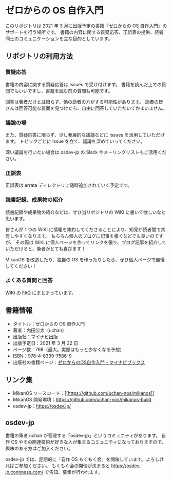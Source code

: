 # ゼロからの OS 自作入門

このリポジトリは 2021 年 3 月に出版予定の書籍『ゼロからの OS 自作入門』のサポートを行う場所です。
書籍の内容に関する質疑応答、正誤表の提供、読者同士のコミュニケーションを主な目的としています。

## リポジトリの利用方法

### 質疑応答

書籍の内容に関する質疑応答は Issues で受け付けます。
書籍を読んだ上での質問でもいいですし、書籍を読む前の質問も可能です。

回答は著者だけとは限らず、他の読者の方がする可能性があります。
読者の皆さんは回答可能な質問を見つけたら、自由に回答していただいてかまいません。

### 議論の場

また、質疑応答に限らず、少し発展的な議論などに Issues を活用していただけます。
トピックごとに Issue を立て、議論を深めていってください。

深い議論を行いたい場合は osdev-jp の Slack やメーリングリストもご活用ください。

### 正誤表

正誤表は errata ディレクトリに随時追加されていく予定です。

### 読書記録、成果物の紹介

読書記録や成果物の紹介などは、ぜひ当リポジトリの WiKi に書いて欲しいなと思います。

皆さんが 1 つの WiKi に情報を集約してくださることにより、知見が読者間で共有しやすくなります。
もちろん個人のブログに記事を書くなどでも良いのですが、
その際は WiKi に個人ページを作ってリンクを張り、ブログ記事を紹介していただけると、筆者がとても喜びます！

MikanOS を改造したり、独自の OS を作ったりしたら、ぜひ個人ページで自慢してください！

### よくある質問と回答

WiKi の [FAQ](https://github.com/uchan-nos/os-from-zero/wiki/FAQ) にまとまっています。

## 書籍情報

- タイトル：ゼロからの OS 自作入門
- 著者：内田公太（uchan）
- 出版社：マイナビ出版
- 出版予定日：2021 年 3 月 22 日
- ページ数：768（最大。実際はもっと少なくなる予想）
- ISBN：978-4-8399-7586-9
- 出版社の書籍ページ：[ゼロからのOS自作入門 - マイナビブックス](https://book.mynavi.jp/ec/products/detail/id=121220)

## リンク集

- MikanOS ソースコード：[[https://github.com/uchan-nos/mikanos]]
- MikanOS 開発環境：https://github.com/uchan-nos/mikanos-build
- osdev-jp：https://osdev.jp/

## osdev-jp

書籍の筆者 uchan が管理する「osdev-jp」というコミュニティがあります。
自作 OS やその関連技術が好きな人が集まるコミュニティになっておりますので、興味のある方はご加入ください。

osdev-jp では、定期的に「自作 OS もくもく会」を開催しています。よろしければご参加ください。
もくもく会の開催が決まると https://osdev-jp.connpass.com/ で告知、募集が行われます。
